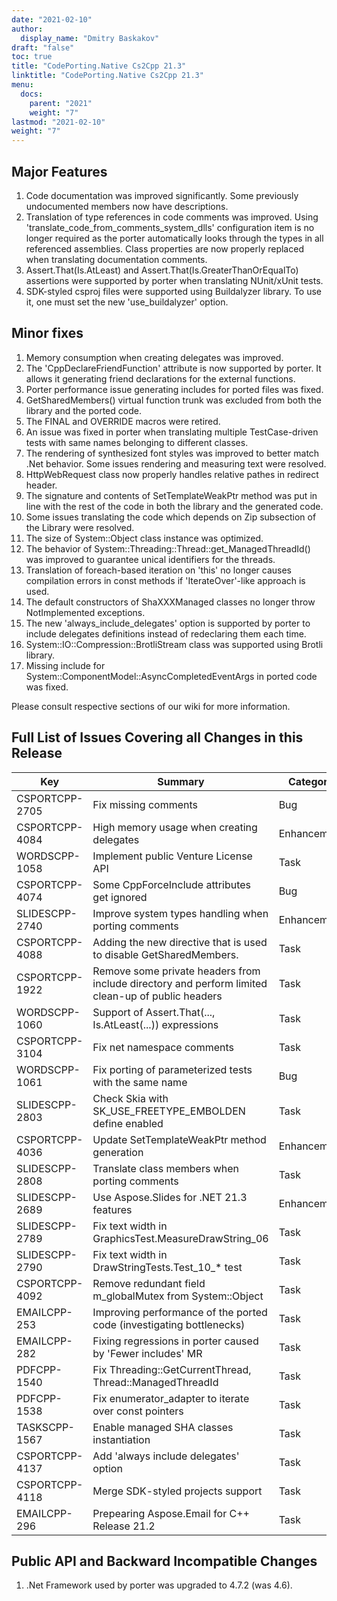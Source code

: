 ```yaml
---
date: "2021-02-10"
author:
  display_name: "Dmitry Baskakov"
draft: "false"
toc: true
title: "CodePorting.Native Cs2Cpp 21.3"
linktitle: "CodePorting.Native Cs2Cpp 21.3"
menu:
  docs:
    parent: "2021"
    weight: "7"
lastmod: "2021-02-10"
weight: "7"
---
```


## Major Features ##

1. Code documentation was improved significantly. Some previously undocumented members now have descriptions.
1. Translation of type references in code comments was improved. Using 'translate_code_from_comments_system_dlls' configuration item is no longer required as the porter automatically looks through the types in all referenced assemblies. Class properties are now properly replaced when translating documentation comments.
1. Assert.That(Is.AtLeast) and Assert.That(Is.GreaterThanOrEqualTo) assertions were supported by porter when translating NUnit/xUnit tests.
1. SDK-styled csproj files were supported using Buildalyzer library. To use it, one must set the new 'use_buildalyzer' option.

## Minor fixes ##

1. Memory consumption when creating delegates was improved.
1. The 'CppDeclareFriendFunction' attribute is now supported by porter. It allows it generating friend declarations for the external functions.
1. Porter performance issue generating includes for ported files was fixed.
1. GetSharedMembers() virtual function trunk was excluded from both the library and the ported code.
1. The FINAL and OVERRIDE macros were retired.
1. An issue was fixed in porter when translating multiple TestCase-driven tests with same names belonging to different classes.
1. The rendering of synthesized font styles was improved to better match .Net behavior. Some issues rendering and measuring text were resolved.
1. HttpWebRequest class now properly handles relative pathes in redirect header.
1. The signature and contents of SetTemplateWeakPtr method was put in line with the rest of the code in both the library and the generated code.
1. Some issues translating the code which depends on Zip subsection of the Library were resolved.
1. The size of System::Object class instance was optimized.
1. The behavior of System::Threading::Thread::get_ManagedThreadId() was improved to guarantee unical identifiers for the threads.
1. Translation of foreach-based iteration on 'this' no longer causes compilation errors in const methods if 'IterateOver'-like approach is used.
1. The default constructors of ShaXXXManaged classes no longer throw NotImplemented exceptions.
1. The new 'always_include_delegates' option is supported by porter to include delegates definitions instead of redeclaring them each time.
1. System::IO::Compression::BrotliStream class was supported using Brotli library.
1. Missing include for System::ComponentModel::AsyncCompletedEventArgs in ported code was fixed.

Please consult respective sections of our wiki for more information.

## Full List of Issues Covering all Changes in this Release ##

| Key | Summary | Category |
| --- | --- | --- |
| CSPORTCPP-2705 | Fix missing comments | Bug |
| CSPORTCPP-4084 | High memory usage when creating delegates | Enhancement |
| WORDSCPP-1058 | Implement public Venture License API | Task |
| CSPORTCPP-4074 | Some CppForceInclude attributes get ignored | Bug |
| SLIDESCPP-2740 | Improve system types handling when porting comments | Enhancement |
| CSPORTCPP-4088 | Adding the new directive that is used to disable GetSharedMembers. | Task |
| CSPORTCPP-1922 | Remove some private headers from include directory and perform limited clean-up of public headers | Task |
| WORDSCPP-1060 | Support of Assert.That(..., Is.AtLeast(...)) expressions | Task |
| CSPORTCPP-3104 | Fix net namespace comments | Task |
| WORDSCPP-1061 | Fix porting of parameterized tests with the same name | Bug |
| SLIDESCPP-2803 | Check Skia with SK_USE_FREETYPE_EMBOLDEN define enabled | Task |
| CSPORTCPP-4036 | Update SetTemplateWeakPtr method generation | Enhancement |
| SLIDESCPP-2808 | Translate class members when porting comments | Task |
| SLIDESCPP-2689 | Use Aspose.Slides for .NET 21.3 features | Enhancement |
| SLIDESCPP-2789 | Fix text width in GraphicsTest.MeasureDrawString_06 | Task |
| SLIDESCPP-2790 | Fix text width in DrawStringTests.Test_10_* test | Task |
| CSPORTCPP-4092 | Remove redundant field m_globalMutex from System::Object | Task |
| EMAILCPP-253 | Improving performance of the ported code (investigating bottlenecks) | Task |
| EMAILCPP-282 | Fixing regressions in porter caused by 'Fewer includes' MR | Task |
| PDFCPP-1540 | Fix Threading::GetCurrentThread, Thread::ManagedThreadId | Task |
| PDFCPP-1538 | Fix enumerator_adapter to iterate over const pointers | Task |
| TASKSCPP-1567 | Enable managed SHA classes instantiation | Task |
| CSPORTCPP-4137 | Add 'always include delegates' option | Task |
| CSPORTCPP-4118 | Merge SDK-styled projects support | Task |
| EMAILCPP-296 | Prepearing Aspose.Email for C++ Release 21.2 | Task |

## Public API and Backward Incompatible Changes ##

1. .Net Framework used by porter was upgraded to 4.7.2 (was 4.6).
